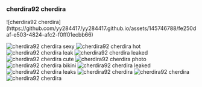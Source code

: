 <h3>
  cherdira92  cherdira
</h3>
![cherdira92 cherdira](https://github.com/yy284417/yy284417.github.io/assets/145746788/fe250daf-e503-4824-afc2-f0ff01ecbb66)

![cherdira92 cherdira sexy](https://github.com/yy284417/yy284417.github.io/assets/145746788/49eff875-2406-41d0-ae33-c5f93ff51dac)
![cherdira92 cherdira hot](https://github.com/yy284417/yy284417.github.io/assets/145746788/1e79de34-1a5e-4c4d-ae49-0402a16b8714)
![cherdira92 cherdira leak](https://github.com/yy284417/yy284417.github.io/assets/145746788/10bc51d5-beca-4fd0-844f-c0e59f19b049)
![cherdira92 cherdira leaked](https://github.com/yy284417/yy284417.github.io/assets/145746788/551b25f0-9aad-4a85-afb4-0310c985fba9)
![cherdira92 cherdira cute](https://github.com/yy284417/yy284417.github.io/assets/145746788/af0b54a9-fe97-4928-bf71-b853a7a45b11)
![cherdira92 cherdira photo](https://github.com/yy284417/yy284417.github.io/assets/145746788/fdd11c07-85dc-47fc-81a6-c177b16325dd)
![cherdira92 cherdira bikini](https://github.com/yy284417/yy284417.github.io/assets/145746788/7ca65d3e-870f-4e63-a22c-0b2560671598)
![cherdira92 cherdira leaked](https://github.com/yy284417/yy284417.github.io/assets/145746788/46562cfc-5257-4fca-a840-c16193ddcee3)
![cherdira92 cherdira leaks](https://github.com/yy284417/yy284417.github.io/assets/145746788/b5d0015d-0bba-4d47-8e44-866f64acdf7c)
![cherdira92 cherdira](https://github.com/yy284417/yy284417.github.io/assets/145746788/a1ddd953-b420-4aa7-895a-f1076ef42043)
![cherdira92 cherdira](https://github.com/yy284417/yy284417.github.io/assets/145746788/6835bc20-0e79-4160-a96c-f92096d2a54c)
![cherdira92 cherdira](https://github.com/yy284417/yy284417.github.io/assets/145746788/ebe83f91-650e-4af1-ba8a-7f53b5d2d461)


